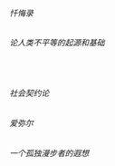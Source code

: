 ###### 忏悔录











###### 论人类不平等的起源和基础

​	





###### 社会契约论









###### 爱弥尔







###### 一个孤独漫步者的遐想







